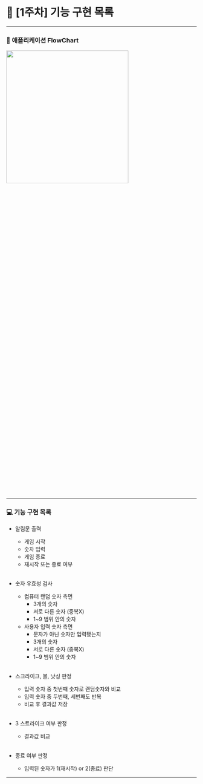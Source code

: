 # 📌 [1주차] 기능 구현 목록
* * *
### 🔁 애플리케이션 FlowChart
<img src="/Users/munchanghyeon/Downloads/세로버전.jpg" width="80%" height="30%">   
<br>

* * *
### 💻 기능 구현 목록 
* 알림문 출력  
  * 게임 시작
  * 숫자 입력
  * 게임 종료
  * 재시작 또는 종료 여부  
  <br>
* 숫자 유효성 검사  
  * 컴퓨터 랜덤 숫자 측면  
    * 3개의 숫자
    * 서로 다른 숫자 (중복X)
    * 1~9 범위 안의 숫자
  * 사용자 입력 숫자 측면  
    * 문자가 아닌 숫자만 입력됐는지
    * 3개의 숫자
    * 서로 다른 숫자 (중복X)
    * 1~9 범위 안의 숫자  
  <br>
* 스크라이크, 볼, 낫싱 판정  
  * 입력 숫자 중 첫번째 숫자로 랜덤숫자와 비교
  * 입력 숫자 중 두번째, 세번째도 반복  
  * 비교 후 결과값 저장  
  
  <br>
* 3 스트라이크 여부 판정
  * 결과값 비교  
  <br>
* 종료 여부 판정
  * 입력된 숫자가 1(재시작) or 2(종료) 판단

* * *
